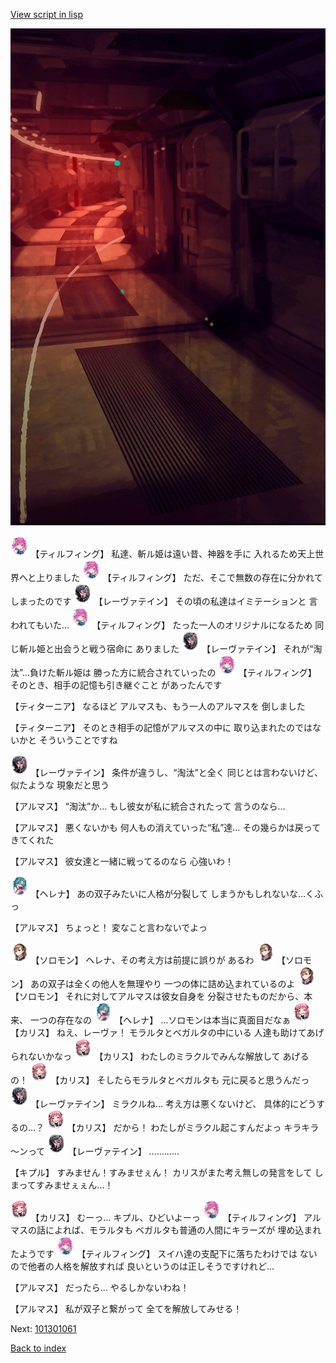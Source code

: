 [View script in lisp](../scripts/101301050.txt)

![red_corridor.png](../images/backgrounds/red_corridor.png)

<img src="../images/units/3101411.png" alt="3101411.png" height="34"/>
【ティルフィング】
私達、斬ル姫は遠い昔、神器を手に
入れるため天上世界へと上りました

<img src="../images/units/3101411.png" alt="3101411.png" height="34"/>
【ティルフィング】
ただ、そこで無数の存在に分かれて
しまったのです

<img src="../images/units/3100211.png" alt="3100211.png" height="34"/>
【レーヴァテイン】
その頃の私達はイミテーションと
言われてもいた…

<img src="../images/units/3101411.png" alt="3101411.png" height="34"/>
【ティルフィング】
たった一人のオリジナルになるため
同じ斬ル姫と出会うと戦う宿命に
ありました

<img src="../images/units/3100211.png" alt="3100211.png" height="34"/>
【レーヴァテイン】
それが“淘汰”…負けた斬ル姫は
勝った方に統合されていったの

<img src="../images/units/3101411.png" alt="3101411.png" height="34"/>
【ティルフィング】
そのとき、相手の記憶も引き継ぐこと
があったんです

【ティターニア】
なるほど
アルマスも、もう一人のアルマスを
倒しました

【ティターニア】
そのとき相手の記憶がアルマスの中に
取り込まれたのではないかと
そういうことですね

<img src="../images/units/3100211.png" alt="3100211.png" height="34"/>
【レーヴァテイン】
条件が違うし、“淘汰”と全く
同じとは言わないけど、似たような
現象だと思う

【アルマス】
“淘汰”か…
もし彼女が私に統合されたって
言うのなら…

【アルマス】
悪くないかも
何人もの消えていった“私”達…
その幾らかは戻ってきてくれた

【アルマス】
彼女達と一緒に戦ってるのなら
心強いわ！

<img src="../images/units/3302811.png" alt="3302811.png" height="34"/>
【ヘレナ】
あの双子みたいに人格が分裂して
しまうかもしれないな…くふっ

【アルマス】
ちょっと！
変なこと言わないでよっ

<img src="../images/units/3503111.png" alt="3503111.png" height="34"/>
【ソロモン】
ヘレナ、その考え方は前提に誤りが
あるわ

<img src="../images/units/3503111.png" alt="3503111.png" height="34"/>
【ソロモン】
あの双子は全くの他人を無理やり
一つの体に詰め込まれているのよ

<img src="../images/units/3503111.png" alt="3503111.png" height="34"/>
【ソロモン】
それに対してアルマスは彼女自身を
分裂させたものだから、本来、
一つの存在なの

<img src="../images/units/3302811.png" alt="3302811.png" height="34"/>
【ヘレナ】
…ソロモンは本当に真面目だなぁ

<img src="../images/units/3602511.png" alt="3602511.png" height="34"/>
【カリス】
ねえ、レーヴァ！
モラルタとベガルタの中にいる
人達も助けてあげられないかなっ

<img src="../images/units/3602511.png" alt="3602511.png" height="34"/>
【カリス】
わたしのミラクルでみんな解放して
あげるの！

<img src="../images/units/3602511.png" alt="3602511.png" height="34"/>
【カリス】
そしたらモラルタとベガルタも
元に戻ると思うんだっ

<img src="../images/units/3100211.png" alt="3100211.png" height="34"/>
【レーヴァテイン】
ミラクルね…
考え方は悪くないけど、
具体的にどうするの…？

<img src="../images/units/3602511.png" alt="3602511.png" height="34"/>
【カリス】
だから！
わたしがミラクル起こすんだよっ
キラキラ～ンって

<img src="../images/units/3100211.png" alt="3100211.png" height="34"/>
【レーヴァテイン】
…………

【キプル】
すみません！すみませぇん！
カリスがまた考え無しの発言をして
しまってすみませぇぇん…！

<img src="../images/units/3602511.png" alt="3602511.png" height="34"/>
【カリス】
むーっ…
キプル、ひどいよーっ

<img src="../images/units/3101411.png" alt="3101411.png" height="34"/>
【ティルフィング】
アルマスの話によれば、モラルタも
ベガルタも普通の人間にキラーズが
埋め込まれたようです

<img src="../images/units/3101411.png" alt="3101411.png" height="34"/>
【ティルフィング】
スイハ達の支配下に落ちたわけでは
ないので他者の人格を解放すれば
良いというのは正しそうですけれど…

【アルマス】
だったら…
やるしかないわね！

【アルマス】
私が双子と繋がって
全てを解放してみせる！

Next: [101301061](101301061.md)

[Back to index](index.md)
